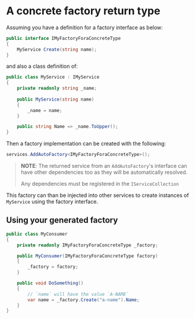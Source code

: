 # A concrete factory return type

Assuming you have a definition for a factory interface as below:

```csharp { data-fiddle="oCufZE" }
public interface IMyFactoryForaConcreteType
{
    MyService Create(string name);
}
```

and also a class definition of:

```csharp { data-fiddle="oCufZE" }
public class MyService : IMyService
{
    private readonly string _name;
    
    public MyService(string name)
    {
        _name = name;
    }

    public string Name => _name.ToUpper();
}
```

Then a factory implementation can be created with the following:

```csharp  { data-fiddle="oCufZE" }
services.AddAutoFactory<IMyFactoryForaConcreteType>();
```

> **NOTE**: The returned service from an `AddAutoFactory`'s 
> interface can
> have other  dependencies too as they will be automatically resolved.
>
> Any dependencies must be registered in the `IServiceCollection`

This factory can than be injected into other services to create instances
of `MyService` using the factory interface.

## Using your generated factory

```csharp
public class MyConsumer
{
    private readonly IMyFactoryForaConcreteType _factory;

    public MyConsumer(IMyFactoryForaConcreteType factory)
    {
        _factory = factory;
    }

    public void DoSomething()
    {
        // `name` will have the value `A-NAME`
        var name = _factory.Create("a-name").Name;
    }
}
```
